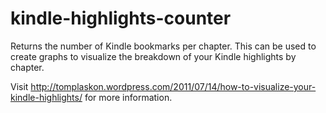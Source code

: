 kindle-highlights-counter
=========================

Returns the number of Kindle bookmarks per chapter. This can be used to create graphs to visualize the breakdown of your Kindle highlights by chapter.

Visit http://tomplaskon.wordpress.com/2011/07/14/how-to-visualize-your-kindle-highlights/ for more information.